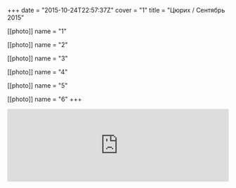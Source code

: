 +++
date = "2015-10-24T22:57:37Z"
cover = "1"
title = "Цюрих / Сентябрь 2015"

[[photo]]
name = "1"

[[photo]]
name = "2"

[[photo]]
name = "3"

[[photo]]
name = "4"

[[photo]]
name = "5"

[[photo]]
name = "6"
+++

<iframe width="100%" height="166" scrolling="no" frameborder="no" src="https://w.soundcloud.com/player/?url=https%3A//api.soundcloud.com/tracks/119419881&amp;color=ff5500&amp;auto_play=false&amp;hide_related=false&amp;show_comments=true&amp;show_user=true&amp;show_reposts=false"></iframe>